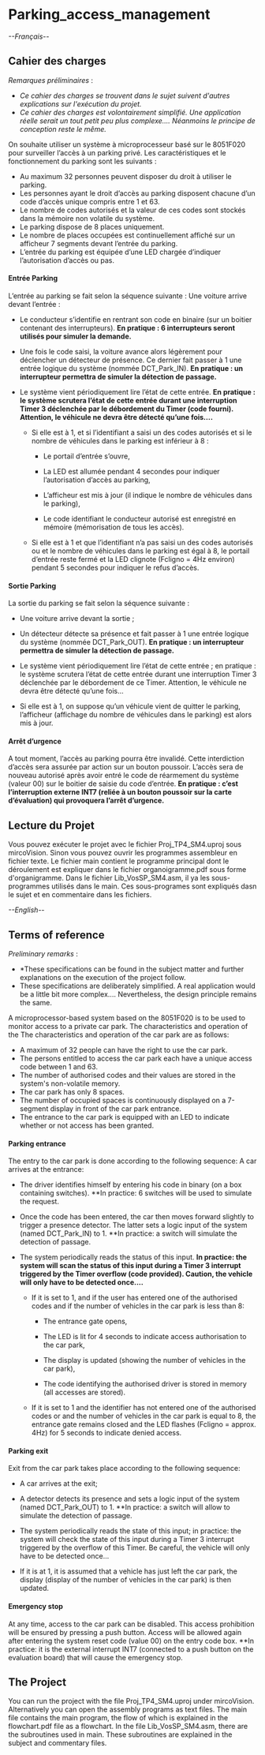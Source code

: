 # Parking_access_management


*--Français--*

## Cahier des charges
*Remarques préliminaires* : 
  - *Ce cahier des charges se trouvent dans le sujet suivent d'autres explications sur l'exécution du projet.*
  - *Ce cahier des charges est volontairement simplifié. Une application réelle serait un tout petit peu plus complexe…. Néanmoins le principe de conception reste le même.*

On souhaite utiliser un système à microprocesseur basé sur le 8051F020 pour surveiller l’accès à un parking privé. Les caractéristiques et le
fonctionnement du parking sont les suivants :
  - Au maximum 32 personnes peuvent disposer du droit à utiliser le parking.
  - Les personnes ayant le droit d’accès au parking disposent chacune d’un code d’accès unique compris entre 1 et 63.
  - Le nombre de codes autorisés et la valeur de ces codes sont stockés dans la mémoire non volatile du système.
  - Le parking dispose de 8 places uniquement.
  - Le nombre de places occupées est continuellement affiché sur un afficheur 7 segments devant l’entrée du parking.
  - L’entrée du parking est équipée d’une LED chargée d’indiquer l’autorisation d’accès ou pas.

#### Entrée Parking

L’entrée au parking se fait selon la séquence suivante :
Une voiture arrive devant l’entrée :
  - Le conducteur s’identifie en rentrant son code en binaire (sur un boitier contenant des interrupteurs). **En pratique : 6 interrupteurs seront utilisés pour simuler la  demande.**
  
  - Une fois le code saisi, la voiture avance alors légèrement pour déclencher un détecteur de présence. Ce dernier fait passer à 1 une entrée logique du système (nommée       DCT_Park_IN). **En pratique : un interrupteur permettra de simuler la détection de passage.**
  
  - Le système vient périodiquement lire l’état de cette entrée. **En pratique : le système scrutera l’état de cette entrée durant une interruption Timer 3 déclenchée par le débordement du Timer (code fourni). Attention, le véhicule ne devra être détecté qu’une fois….**

    - Si elle est à 1, et si l’identifiant a saisi un des codes autorisés et si le nombre de véhicules dans le parking est inférieur à 8 :
      
      - Le portail d’entrée s’ouvre,  

      - La LED est allumée pendant 4 secondes pour indiquer l’autorisation d’accès au parking,  

      - L’afficheur est mis à jour (il indique le nombre de véhicules dans le parking),

      - Le code identifiant le conducteur autorisé est enregistré en mémoire (mémorisation de tous les accès).

    - Si elle est à 1 et que l’identifiant n’a pas saisi un des codes autorisés ou et le nombre de véhicules dans le parking est égal à 8, le portail d’entrée reste fermé et la LED clignote (Fcligno = 4Hz environ) pendant 5 secondes pour indiquer le refus d’accès.

#### Sortie Parking 
 
La sortie du parking se fait selon la séquence suivante :

  - Une voiture arrive devant la sortie ;

  - Un détecteur détecte sa présence et fait passer à 1 une entrée logique du système (nommée DCT_Park_OUT). **En pratique : un interrupteur permettra de simuler la détection de passage.**

  - Le système vient périodiquement lire l’état de cette entrée ; en pratique : le système scrutera l’état de cette entrée durant une interruption Timer 3 déclenchée par le débordement de ce Timer. Attention, le véhicule ne devra être détecté qu’une fois…

  - Si elle est à 1, on suppose qu’un véhicule vient de quitter le parking, l’afficheur (affichage du nombre de véhicules dans le parking) est alors mis à jour.

#### Arrêt d’urgence

A tout moment, l’accès au parking pourra être invalidé. Cette interdiction d’accès sera assurée par action sur un bouton poussoir. L’accès sera de nouveau autorisé après avoir entré le code de réarmement du système (valeur 00) sur le boitier de saisie du code d’entrée. **En pratique : c’est l’interruption externe INT7 (reliée à un bouton poussoir sur la carte d’évaluation) qui provoquera l’arrêt d’urgence.**

## Lecture du Projet

Vous pouvez exécuter le projet avec le fichier Proj_TP4_SM4.uproj sous mircoVision. Sinon vous pouvez ouvrir les programmes assembleur en fichier texte. Le fichier main contient le programme principal dont le déroulement est expliquer dans le fichier organoigramme.pdf sous forme d'organigramme. Dans le fichier Lib_VosSP_SM4.asm, il ya les sous-programmes utilisés dans le main. Ces sous-programes sont expliqués dasn le sujet et en commentaire dans les fichiers.



*--English--*

## Terms of reference
*Preliminary remarks* : 
  - *These specifications can be found in the subject matter and further explanations on the execution of the project follow.
  - These specifications are deliberately simplified. A real application would be a little bit more complex.... Nevertheless, the design principle remains the same.

A microprocessor-based system based on the 8051F020 is to be used to monitor access to a private car park. The characteristics and operation of the
The characteristics and operation of the car park are as follows:
  - A maximum of 32 people can have the right to use the car park.
  - The persons entitled to access the car park each have a unique access code between 1 and 63.
  - The number of authorised codes and their values are stored in the system's non-volatile memory.
  - The car park has only 8 spaces.
  - The number of occupied spaces is continuously displayed on a 7-segment display in front of the car park entrance.
  - The entrance to the car park is equipped with an LED to indicate whether or not access has been granted.

#### Parking entrance

The entry to the car park is done according to the following sequence:
A car arrives at the entrance:
  - The driver identifies himself by entering his code in binary (on a box containing switches). **In practice: 6 switches will be used to simulate the request.
  
  - Once the code has been entered, the car then moves forward slightly to trigger a presence detector. The latter sets a logic input of the system (named DCT_Park_IN) to 1. **In practice: a switch will simulate the detection of passage.
  
  - The system periodically reads the status of this input. **In practice: the system will scan the status of this input during a Timer 3 interrupt triggered by the Timer overflow (code provided). Caution, the vehicle will only have to be detected once....**

    - If it is set to 1, and if the user has entered one of the authorised codes and if the number of vehicles in the car park is less than 8:
      
      - The entrance gate opens,  

      - The LED is lit for 4 seconds to indicate access authorisation to the car park,  

      - The display is updated (showing the number of vehicles in the car park),

      - The code identifying the authorised driver is stored in memory (all accesses are stored).

    - If it is set to 1 and the identifier has not entered one of the authorised codes or and the number of vehicles in the car park is equal to 8, the entrance gate remains closed and the LED flashes (Fcligno = approx. 4Hz) for 5 seconds to indicate denied access.

#### Parking exit 
 
Exit from the car park takes place according to the following sequence:

  - A car arrives at the exit;

  - A detector detects its presence and sets a logic input of the system (named DCT_Park_OUT) to 1. **In practice: a switch will allow to simulate the detection of passage.

  - The system periodically reads the state of this input; in practice: the system will check the state of this input during a Timer 3 interrupt triggered by the overflow of this Timer. Be careful, the vehicle will only have to be detected once...

  - If it is at 1, it is assumed that a vehicle has just left the car park, the display (display of the number of vehicles in the car park) is then updated.

#### Emergency stop

At any time, access to the car park can be disabled. This access prohibition will be ensured by pressing a push button. Access will be allowed again after entering the system reset code (value 00) on the entry code box. **In practice: it is the external interrupt INT7 (connected to a push button on the evaluation board) that will cause the emergency stop.

## The Project

You can run the project with the file Proj_TP4_SM4.uproj under mircoVision. Alternatively you can open the assembly programs as text files. The main file contains the main program, the flow of which is explained in the flowchart.pdf file as a flowchart. In the file Lib_VosSP_SM4.asm, there are the subroutines used in main. These subroutines are explained in the subject and commentary files.
